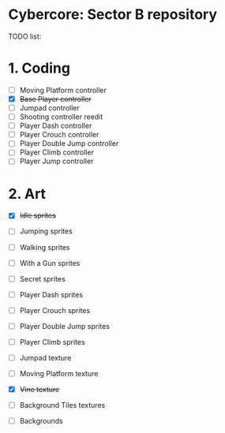 # Cybercore: Sector B repository

TODO list:

# 1. Coding
- [ ] Moving Platform controller
- [x] ~~Base Player controller~~
- [ ] Jumpad controller
- [ ] Shooting controller reedit
- [ ] Player Dash controller
- [ ] Player Crouch controller
- [ ] Player Double Jump controller
- [ ] Player Climb controller
- [ ] Player Jump controller

# 2. Art
- [x] ~~Idle sprites~~
- [ ] Jumping sprites
- [ ] Walking sprites
- [ ] With a Gun sprites
- [ ] Secret sprites
- [ ] Player Dash sprites
- [ ] Player Crouch sprites
- [ ] Player Double Jump sprites
- [ ] Player Climb sprites

- [ ] Jumpad texture
- [ ] Moving Platform texture
- [x] ~~Vine texture~~
- [ ] Background Tiles textures
- [ ] Backgrounds
